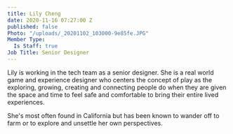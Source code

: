 ```yaml
---
title: Lily Cheng
date: 2020-11-16 07:27:00 Z
published: false
Photo: "/uploads/_20201102_103000-9e85fe.JPG"
Member Type:
  Is Staff: true
Job Title: Senior Designer
---
```


Lily is working in the tech team as a senior designer. She is a real world game and experience designer who centers the concept of play as the exploring, growing, creating and connecting people do when they are given the space and time to feel safe and comfortable to bring their entire lived experiences.  

She's most often found in California but has been known to wander off to farm or to explore and unsettle her own perspectives. 